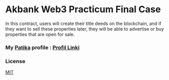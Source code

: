 # Akbank Web3 Practicum Final Case
In this contract, users will create their title deeds on the blockchain, and if they want to sell these properties later,
they will be able to advertise or buy properties that are open for sale.

### My [Patika](www.patika.dev) profile : [Profil Linki](https://app.patika.dev/JessFlexx)
 
### License
[MIT](https://choosealicense.com/licenses/mit/)